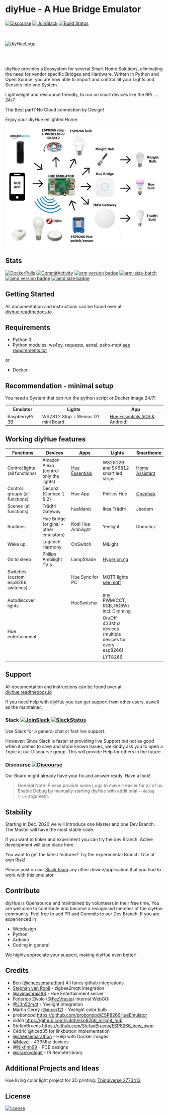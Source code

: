 # diyHue - A Hue Bridge Emulator
[![Discourse](https://img.shields.io/discourse/users?server=https%3A%2F%2Fdiyhue.discourse.group)](https://diyhue.discourse.group) [![JoinSlack](https://img.shields.io/badge/Join%20us-on%20Slack-green.svg)](https://join.slack.com/t/diyhue/shared_invite/enQtNzAwNDE1NDY2MzQxLTljNGMwZmE0OWRhNDIwM2FjOGM1ZTcxNjNmYjc5ZmE3MjZlNmNjMmUzYmRkZjhhOGNjOTc4NzA0MGVkYzE2NWM)  [![Build Status](https://github.com/diyhue/diyHue/workflows/diyHue%20CI%20Build/badge.svg)](https://github.com/diyhue/diyHue/actions)


<!--[![Build Status](https://travis-ci.com/diyhue/diyHue.svg?branch=master)](https://travis-ci.com/diyhue/diyHue)-->
<br></br>
![diyHueLogo](https://diyhue.org/cdn/img/diyHue-Logo.png)

<br></br>


diyHue provides a Ecosystem for several Smart Home Solutions, eliminating the need for vendor specific Bridges and Hardware.
Written in Python and Open Source, you are now able to import and control all your Lights and Sensors into one System.

Lightweight and rescource friendly, to run on small devices like the RPi .... 24/7

The Best part? No Cloud connection by Design!

Enjoy your diyHue enlighted Home.
<!-- 
This project emulates a Philips Hue Bridge that is able to control ZigBee lights (using Raspbee module, original Hue Bridge or IKEA Trådfri Gateway), Mi-Light bulbs (using MiLight Hub), Neopixel strips (WS2812B and SK6812) and any cheap ESP8266 based bulb by replacing the firmware with a custom one. It is written in Python and will run on all small devices such as the Raspberry Pi. Arduino sketches are provided for the Hue Dimmer Switch, Hue Tap Switch and Hue Motion Sensor. Lights are two-way synchronized so any change made from original Philips/Trådfri sensors and switches will also be applied to the bridge emulator. -->

![diyHue ecosystem](https://raw.githubusercontent.com/diyhue/diyhue.github.io/master/assets/images/hue-map.png)


## Stats
[![DockerPulls](https://img.shields.io/docker/pulls/diyhue/core.svg)](https://hub.docker.com/r/diyhue/core/)
[![CommitActivity](https://img.shields.io/github/commit-activity/y/diyhue/diyhue.svg)](https://github.com/diyhue/diyHue/commits/master)
[![arm version badge](https://images.microbadger.com/badges/version/diyhue/core:arm.svg)](https://microbadger.com/images/diyhue/core:arm "Get your own version badge on microbadger.com")
[![arm-size-batch](https://images.microbadger.com/badges/image/diyhue/core:arm.svg)](https://microbadger.com/images/diyhue/core:arm "Get your own image badge on microbadger.com")
[![amd version badge](https://images.microbadger.com/badges/version/diyhue/core:amd64.svg)](https://microbadger.com/images/diyhue/core:amd64 "Get your own version badge on microbadger.com")
[![amd size badge](https://images.microbadger.com/badges/image/diyhue/core:amd64.svg)](https://microbadger.com/images/diyhue/core:amd64 "Get your own image badge on microbadger.com")




## Getting Started

All documentation and instructions can be found over at [diyhue.readthedocs.io](https://diyhue.readthedocs.io/)

## Requirements

- Python 3
- Python modules: ws4py, requests, astral, paho-mqtt [see requirements.txt](./requirements.txt)

 or

- Docker

## Recommendation - minimal setup
You need a System that can run the python script or Docker Image  24/7!

Emulator | Lights | App
-------- | -------- | ---
RaspberryPi 3B |  WS2812 Strip + Wemos D1 mini Board | [Hue Essentials (iOS & Android)](https://hueessentials.com)




## Working diyHue features
Functions | Devices  | Apps | Lights | Smarthome
--------- | -------  | ---- | ------ | ---------
Control lights (all functions) | Amazon Alexa (control only the lights) | [Hue Essentials](https://hueessentials.com) | WS2812B and SK6812 smart led strips| [Home Assistant](https://homeassistant.io) |
Control groups (all functions) | Deconz (Conbee 1 & 2)  | Hue App| Phillips Hue | [Openhab](https://openhab.org)
Scenes (all functions) | Trådfri Gateway | hueManic | Ikea Trådfri| Jeedom 
Routines | Hue Bridge (original + other emulators) | Kodi Hue Ambilight|  Yeelight  |  Domoticz
Wake up | Logitech Harmony| OnSwitch|   MiLight | 
Go to sleep |Philips Ambilight TV's | LampShade|  [Hyperion.ng](https://github.com/hyperion-project/hyperion.ng) |
Switches (custom esp8266 switches) | | Hue Sync for PC|  MQTT lights [see mqtt](https://diyhue.readthedocs.io/en/latest/lights/mqtt.html) | 
Autodiscover lights | | HueSwitcher |  any PWM(CCT, RGB, RGBW) incl. Dimming|
Hue entertainment | |  | On/Off 433Mhz devices (multiple devices for every esp8266) | 
 | || | LYT8266|



<!--
- Control lights (all functions)
- Control groups (all functions)
- Scenes (all functions)
- Routines
- Wake up
- Go to sleep
- Switches (custom esp8266 switches)
- Autodiscover lights
- Hue entertainment
  
<!-- ## Working devices and applications
<!--
- Amazon Alexa (control only the lights)
- Logitech Harmony
- Trådfri Gateway
- Hue Bridge (original + other emulators)
- Home Assistant
- Domoticz
- Openhab
- Philips Ambilight TV's
- Kodi Hue Ambilight
- Jeedom
- Hue Sync for PC
- Deconz
- Zigbee2mqtt [see mqtt](https://diyhue.readthedocs.io/en/latest/lights/mqtt.html)

<!-- ## Working smartphone applications -->
<!--
- Hue (official application)
- [Hue Essentials](https://play.google.com/store/apps/details?id=com.superthomaslab.hueessentials) - recommended
- hueManic
- OnSwitch
- HueSwitcher
- LampShade -->

<!-- ## Not working-->
<!--
- Home & Away future from Hue app (requires remote api)
- Google Home (requires remote api)
- Eneco Toon (very likely it uses cloud service detection)-->
  
<!-- ## Supported lights-->
<!--
- WS2812B and SK6812 smart led strips
- MiLight
- Yeelight
- LYT8266
- Phillips Hue
- Ikea Trådfri
- Pwm RGB-CCT
- Pwm RGBW
- Pwm RGB
- Pwm CCT
- Pwm Dimming (up to 6 lights for every esp8266)
- On/Off plugs/lights (up to 6 lights for every esp8266)
- On/Off 433Mhz devices (multiple devices for every esp8266)
- MQTT lights [see mqtt](https://diyhue.readthedocs.io/en/latest/lights/mqtt.html)
- [Hyperion.ng](https://github.com/hyperion-project/hyperion.ng) -->
  
<!-- ## To Do-->

<!-- - esp8266 alarm horn (+schematic)-->
 <!-- - Alarm (~~email notification~~ + eps8266 horn) -->

## Support  

All documentation and instructions can be found over at [diyhue.readthedocs.io](https://diyhue.readthedocs.io/)

If you need help with diyHue you can get support from other users, aswell as the maintainer.

### Slack [![JoinSlack](https://img.shields.io/badge/Join%20us-on%20Slack-green.svg)](https://join.slack.com/t/diyhue/shared_invite/enQtNzAwNDE1NDY2MzQxLTljNGMwZmE0OWRhNDIwM2FjOGM1ZTcxNjNmYjc5ZmE3MjZlNmNjMmUzYmRkZjhhOGNjOTc4NzA0MGVkYzE2NWM) [![SlackStatus](https://slackinvite.squishedmooo.com/badge.svg?colorB=8ebc06)](https://slackinvite.squishedmooo.com/)
Use Slack for a general chat or fast live support. 

However: Since Slack is faster at providing live Support but not as good when it comes to save and show known Issues, we kindly ask you to open a Topic at our Discourse group. This will provide Help for others in the future.

### Discourse [![Discourse](https://img.shields.io/discourse/users?server=https%3A%2F%2Fdiyhue.discourse.group)](https://diyhue.discourse.group)

Our Board might already have your fix and answer ready. Have a look!


> General Note:
> Please provide some Logs to make it easier for all of us. Enable Debug by manually starting diyHue with additional `--debug true` argument.

## Stability

Starting in Dec. 2020 we will introduce one Master and one Dev Branch. The Master will have the most stable code.

If you want to tinker and experiment you can try the dev Branch. Active development will take place here.

You want to get the latest features? Try the experimental Branch. Use at own Risk!



<!-- All the lights in my house are controlled by this solution so the stability is very important to me as there is no turning back to classic illumination (all switches were replaced with Ikea Trådfri Remotes and holes covered). However, I don't use all the functions, so I'm unable to perform full tests on every change. What I do currently use is Deconz with all Trådfri devices (lights + sensors), Xiaomi Motion Sensor, native ESP8266 bulbs, ESP8266 + WS2812B strips, and Xiaomi YeeLight color bulbs. -->
  
Please post on our [Slack team](https://slackinvite.squishedmooo.com/) any other device/application that you find to work with this emulator.
  
  
<!-- [![Youtube Demo](https://img.youtube.com/vi/c6MsG3oIehY/0.jpg)](https://www.youtube.com/watch?v=c6MsG3oIehY)






<!-- ## qtHue

<!-- You also may want to see my new project [qtHue](https://github.com/mariusmotea/qtHue) that provides a simple user interface for controlling the lights.
![qtHue](https://github.com/mariusmotea/qtHue/blob/master/Screenshot.png?raw=true) -->

## Contribute

diyHue is Opensource and maintained by volunteers in their free time. You are welcome to contribute and become a recognised member of the diyHue community.
Feel free to add PR and Commits to our Dev Branch.
If you are experienced in 
- Webdesign
- Python
- Arduino
- Coding in general

We highly appreciate your support, making diyHue even better!


## Credits

- Ben ([@cheesemarathon](https://github.com/cheesemarathon)) All fancy github integrations
- [Stephan van Rooij](https://github.com/svrooij) - zigbee2mqtt integration
- [@avinashraja98](https://github.com/avinashraja98) - Hue Entertainment server
- Federico Zivolo ([@FezVrasta](https://github.com/FezVrasta)) Internal WebGUI
- [@J3n50m4t](https://github.com/J3n50m4t) - Yeelight integration
- Martin Černý ([@mcer12](https://github.com/mcer12)) - Yeelight color bulb
- probonopd https://github.com/probonopd/ESP8266HueEmulator
- sidoh https://github.com/sidoh/esp8266_milight_hub
- StefanBruens https://github.com/StefanBruens/ESP8266_new_pwm
- Cédric @ticed35 for linkbutton implementation
- [@cheesemarathon](https://github.com/cheesemarathon) - Help with Docker images
- [@Mevel](https://github.com/Mevel) - 433Mhz devices
- [@Nikfinn99](https://github.com/Nikfinn99) - PCB designs
- [@crankyoldgit](https://github.com/crankyoldgit) - IR Remote library


## Additional Projects and Ideas

Hue living color light project for 3D printing: [Thingiverse 2773413](https://www.thingiverse.com/thing:2773413)


## License

[![license](https://img.shields.io/badge/license-GPLv3%2FApache%202.0%2FCC%20BY--SA%204.0-blue.svg)](https://github.com/diyhue/diyHue/blob/master/LICENSE.md)
